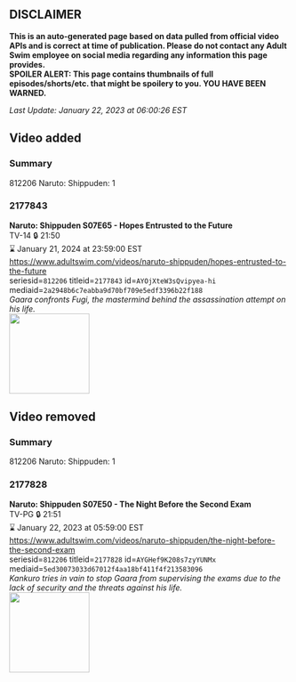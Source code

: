 ## DISCLAIMER
**This is an auto-generated page based on data pulled from official video APIs and is correct at time of publication. Please do not contact any Adult Swim employee on social media regarding any information this page provides.**  
**SPOILER ALERT: This page contains thumbnails of full episodes/shorts/etc. that might be spoilery to you. YOU HAVE BEEN WARNED.**  

_Last Update: January 22, 2023 at 06:00:26 EST_
## Video added
### Summary
812206 Naruto: Shippuden: 1  
### 2177843
**Naruto: Shippuden S07E65 - Hopes Entrusted to the Future**  
TV-14 🔒 21:50  
⌛ January 21, 2024 at 23:59:00 EST  
https://www.adultswim.com/videos/naruto-shippuden/hopes-entrusted-to-the-future  
seriesid=`812206` titleid=`2177843` id=`AYOjXteW3sQvipyea-hi` mediaid=`2a2948b6c7eabba9d70bf709e5edf3396b22f188`  
_Gaara confronts Fugi, the mastermind behind the assassination attempt on his life._  
<a href="https://media.cdn.adultswim.com/uploads/20221004/thumbnails/2_221041020339-NarutoShippuden_413_HopesEntrustedToTheFuture.png"><img src="https://media.cdn.adultswim.com/uploads/20221004/thumbnails/2_221041020339-NarutoShippuden_413_HopesEntrustedToTheFuture.png" height="144px" /></a>
## Video removed
### Summary
812206 Naruto: Shippuden: 1  
### 2177828
**Naruto: Shippuden S07E50 - The Night Before the Second Exam**  
TV-PG 🔒 21:51  
⌛ January 22, 2023 at 05:59:00 EST  
https://www.adultswim.com/videos/naruto-shippuden/the-night-before-the-second-exam  
seriesid=`812206` titleid=`2177828` id=`AYGHef9K208s7zyYUNMx` mediaid=`5ed30073033d67012f4aa18bf411f4f213583096`  
_Kankuro tries in vain to stop Gaara from supervising the exams due to the lack of security and the threats against his life._  
<a href="https://media.cdn.adultswim.com/uploads/20220621/thumbnails/2_226211415159-NarutoShippuden_398_TheNightBeforeTheSecondExam.png"><img src="https://media.cdn.adultswim.com/uploads/20220621/thumbnails/2_226211415159-NarutoShippuden_398_TheNightBeforeTheSecondExam.png" height="144px" /></a>
